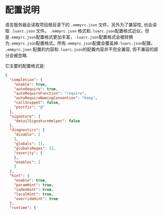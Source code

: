 # 配置说明

语言服务器会读取项目根目录下的 `.emmyrc.json` 文件，另外为了兼容性, 也会读取 `.luarc.json` 文件。
`.emmyrc.json` 格式和`.luarc.json`配置格式近似，但是`.emmyrc.json`配置格式更加丰富，`.luarc.json`配置格式会被转换为`.emmyrc.json`配置格式。所有`.emmyrc.json`配置会覆盖掉`.luarc.json`配置。
`.emmyrc.json` 配置的内容和`.luarc.json`的配置内容并不完全兼容, 但不兼容的部分会被忽略.

它主要的配置格式是:
```json
{
  "completion": {
    "enable": true,
    "autoRequire": true,
    "autoRequireFunction": "require",
    "autoRequireNamingConvention": "keep",
    "callSnippet": false,
    "postfix": "@"
  },
  "signature": {
    "detailSignatureHelper": false
  },
  "diagnostics": {
    "disable": [
    ],
    "globals": [],
    "globalsRegex": [],
    "severity": {
    },
    "enables": [
    ]
  },
  "hint": {
    "enable": true,
    "paramHint": true,
    "indexHint": true,
    "localHint": true,
    "overrideHint": true
  },
  "runtime": {
    "version": "Lua5.4",
    "requireLikeFunction": [],
    "frameworkVersions": [],
    "extensions": [],
    "requirePattern": []
  },
  "workspace": {
    "ignoreDir": [

    ],
    "ignoreGlobs": [
    ],
    "library": [],
    "workspaceRoots": [],
    "encoding": ""
  },
  "resource": {
    "paths": [
    ]
  },
  "codeLens": {
    "enable": true
  },
  "strict": {
    "requirePath": false,
    "typeCall": true
  },
  "hover": {
    "enable": true
  },
  "references": {
    "enable": true,
    "fuzzy_search": true
  }
}

```

为了补全和提示配置文件, 可以通过添加`"$schema"`项来指定schema文件, schema文件的路径在:`resources/schema.json`, 

## completion

- `enable`: 是否启用补全，默认为 `true`。
- `autoRequire`: 是否自动补全 require 语句，默认为 `true`。
- `autoRequireFunction`: 自动补全 require 语句时使用的函数名，默认为 `require`。
- `autoRequireNamingConvention`: 自动补全 require 语句时使用的命名规范，默认为 `camelCase`, 可选值为 `keep`, `camel-case`, `snake-case`, `pascal-case`。
- `callSnippet`: 是否使用代码片段补全函数调用，默认为 `false`。
- `postfix`: 补全时的后缀，默认为 `@`

## signature

- `detailSignatureHelper`: 是否显示详细的函数签名帮助，默认为 `false`。该选项当前无用

## diagnostics

- `enable`: 是否启用诊断，默认为 `true`。
- `disable`: 禁用的诊断信息列表, 如果需要工作区内禁用一些诊断消息, 需要填上对应诊断的id, 例如: `"undefined-global"`
- `globals`: 全局变量列表, 在该列表中的全局变量不会被诊断为未定义.
- `globalsRegex`: 全局变量正则表达式列表, 符合正则表达式的全局变量不会被诊断为未定义.
- `severity`: 诊断消息的严重程度, 例如: `"undefined-global": "warning"`, 可选值为 `"error"`, `"warning"`, `"information"`, `"hint"`.
- `enables`: 启用的诊断信息列表, 语言服务的诊断不是全部都启用的, 可以通过该选项启用一些诊断消息. 例如: `"undefined-field"`

## hint

- `enable`: 是否启用提示，默认为 `true`。
- `paramHint`: 是否显示参数提示，默认为 `true`。
- `indexHint`: 在索引表达式跨行时, 是否显示hint，默认为 `true`。
- `localHint`: 是否显示局部变量提示，默认为 `true`。
- `overrideHint`: 是否显示重载提示，默认为 `true`。

## runtime

- `version`: 运行时版本, 默认为 `Lua5.4`, 可选值为 `Lua5.1`, `Lua5.2`, `Lua5.3`, `Lua5.4`, `LuaJIT`.
- `requireLikeFunction`: 类似 require 的函数列表, 用于识别类似 require 的函数, 例如: `["import"]`.
- `frameworkVersions`: 框架版本列表, 用于识别框架版本, 例如: `["love2d"]`. 可以和emmylua doc 的version标签配合使用.
- `extensions`: 文件扩展名列表, 用于识别文件扩展名, 例如: `[".lua", ".lua.txt"]`.
- `requirePattern`: require 模式列表, 该参数和lua中的package.path和package.cpath有关, 例如: `["?.lua", "?.lua.txt"]`. 默认不需要填写, 将自动拥有,
`["?.lua", "?/init.lua"]`.

## workspace

工作区配置, 大部分工作区配置本身既支持相对路径也支持绝对路径

- `ignoreDir`: 忽略的目录列表, 用于忽略一些目录, 例如: `["build", "dist"]`.
- `ignoreGlobs`: 忽略的文件列表, 基于正则表达式的忽略一些文件, 例如: `["*.log", "*.tmp"]`.
- `library`: 库文件目录列表, 用于指定一些库文件, 例如: `["/usr/local/lib"]`. 
- `workspaceRoots`: 工作区根目录列表, 用于指定工作区的根目录, 例如: `["Assets/script/Lua"]`. 该功能主要是为了让require正常工作, 如果必须要打开lua主目录的上级目录, 需要在这里添加当前打开的目录相对于lua主目录的相对路径.
- `preloadFileSize`: 预加载文件大小, 默认为 `1048576` 字节, 用于控制预加载文件的大小.
- `encoding`: 文件编码, 默认为 `utf-8`, 用于读取文件时的编码.

## resource

- `paths`: 资源路径列表, 用于指定需要加载的资源的根目录, 例如: `["Assets/settings"]`. 其默认值为当前打开的工作区目录, emmylua支持在任意字符串中的文件路径补全, 以及任意字符串中的文件路径跳转. 通过配置这个目录, 可以让emmylua知道哪些目录是资源目录, 从而正确的提供补全和跳转.

## codeLens

- `enable`: 是否启用CodeLens功能, 默认为 `true`.

## strict

- `requirePath`: 是否启用require严格模式, 默认为 `true`. 严格模式时, require必须从指定的根目录开始, 否则无法跳转
- `typeCall`: 是否启用类型调用时严格模式, 默认为 `true`. 严格模式时, 类型调用必须手动写好重载, 否则返回unknown, 非严格模式时, 类型调用会返回自身

## hover

- `enable`: 是否启用hover功能, 默认为 `true`.

## references

- `enable`: 是否启用references功能, 默认为 `true`.
- `fuzzy_search`: 是否启用模糊搜索, 默认为 `true`.